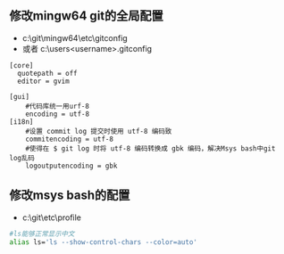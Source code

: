 修改mingw64  git的全局配置
-------------------
* c:\git\mingw64\etc\gitconfig
* 或者 c:\users\<username>\.gitconfig

```
[core]
  quotepath = off
  editor = gvim

[gui]
    #代码库统一用urf-8
    encoding = utf-8
[i18n]
    #设置 commit log 提交时使用 utf-8 编码致
    commitencoding = utf-8
    #使得在 $ git log 时将 utf-8 编码转换成 gbk 编码，解决Msys bash中git log乱码
    logoutputencoding = gbk
```

修改msys  bash的配置
-------------------
* c:\git\etc\profile
```bash
#ls能够正常显示中文
alias ls='ls --show-control-chars --color=auto'
```
